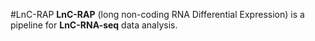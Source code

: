 #LnC-RAP
**LnC-RAP** (long non-coding RNA Differential Expression) is a pipeline for **LnC-RNA-seq** data analysis.


